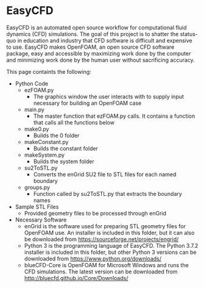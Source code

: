 # EasyCFD
EasyCFD is an automated open source workflow for computational fluid dynamics (CFD) simulations. The goal of this project is to shatter the status-quo in education and industry that CFD software is difficult and expensive to use. EasyCFD makes OpenFOAM, an open source CFD software package, easy and accessible by maximizing work done by the computer and minimizing work done by the human user without sacrificing accuracy.

This page containts the following:
* Python Code
   * ezFOAM.py
      * The graphics window the user interacts with to supply input necessary for building an OpenFOAM case
   * main.py
      * The master function that ezFOAM.py calls. It contains a function that calls all the functions below
   * make0.py
      * Builds the 0 folder
   * makeConstant.py
      * Builds the constant folder
   * makeSystem.py
      * Builds the system folder
   * su2ToSTL.py
      * Converts the enGrid SU2 file to STL files for each named boundary
   * groups.py
      * Function called by su2ToSTL.py that extracts the boundary names
* Sample STL Files
   * Provided geometry files to be processed through enGrid
* Necessary Software
   * enGrid is the software used for preparing STL geometry files for OpenFOAM use. An installer is included in this folder, but it can also be downloaded from https://sourceforge.net/projects/engrid/
   * Python 3 is the programming language of EasyCFD. The Python 3.7.2 installer is included in this folder, but other Python 3 versions can be downloaded from https://www.python.org/downloads/ 
   * blueCFD-Core is OpenFOAM for Microsoft Windows and runs the CFD simulations. The latest version can be downloaded from http://bluecfd.github.io/Core/Downloads/
      
      
      
